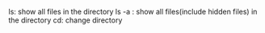 ls: show all files in  the directory
ls -a : show all files(include hidden files) in the directory
cd: change directory
